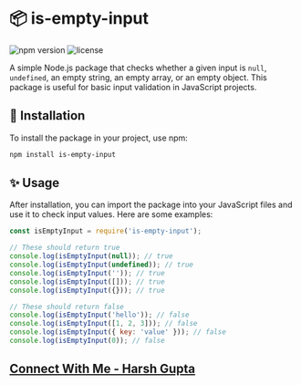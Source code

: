 # 📦 is-empty-input

![npm version](https://img.shields.io/npm/v/is-empty-input) ![license](https://img.shields.io/npm/l/is-empty-input)

A simple Node.js package that checks whether a given input is `null`, `undefined`, an empty string, an empty array, or an empty object. This package is useful for basic input validation in JavaScript projects.

## 🚀 Installation

To install the package in your project, use npm:

```bash
npm install is-empty-input
```

## ✨ Usage
After installation, you can import the package into your JavaScript files and use it to check input values. Here are some examples:

```jsx
const isEmptyInput = require('is-empty-input');

// These should return true
console.log(isEmptyInput(null)); // true
console.log(isEmptyInput(undefined)); // true
console.log(isEmptyInput('')); // true
console.log(isEmptyInput([])); // true
console.log(isEmptyInput({})); // true

// These should return false
console.log(isEmptyInput('hello')); // false
console.log(isEmptyInput([1, 2, 3])); // false
console.log(isEmptyInput({ key: 'value' })); // false
console.log(isEmptyInput(0)); // false


```

## [Connect With Me - Harsh Gupta](https://www.linkedin.com/in/harshgupta2001/) 